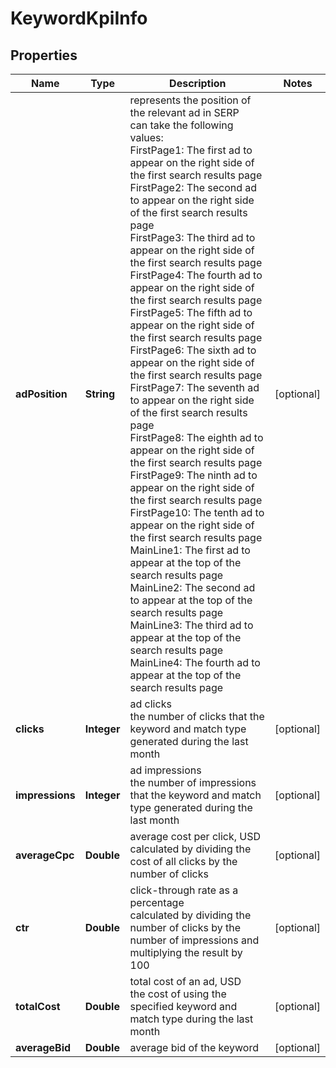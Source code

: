 # KeywordKpiInfo


## Properties

| Name | Type | Description | Notes |
|------------ | ------------- | ------------- | -------------|
**adPosition** | **String** | represents the position of the relevant ad in SERP<br>can take the following values:<br>FirstPage1: The first ad to appear on the right side of the first search results page<br>FirstPage2: The second ad to appear on the right side of the first search results page<br>FirstPage3: The third ad to appear on the right side of the first search results page<br>FirstPage4: The fourth ad to appear on the right side of the first search results page<br>FirstPage5: The fifth ad to appear on the right side of the first search results page<br>FirstPage6: The sixth ad to appear on the right side of the first search results page<br>FirstPage7: The seventh ad to appear on the right side of the first search results page<br>FirstPage8: The eighth ad to appear on the right side of the first search results page<br>FirstPage9: The ninth ad to appear on the right side of the first search results page<br>FirstPage10: The tenth ad to appear on the right side of the first search results page<br>MainLine1: The first ad to appear at the top of the search results page<br>MainLine2: The second ad to appear at the top of the search results page<br>MainLine3: The third ad to appear at the top of the search results page<br>MainLine4: The fourth ad to appear at the top of the search results page |[optional]|
**clicks** | **Integer** | ad clicks<br>the number of clicks that the keyword and match type generated during the last month |[optional]|
**impressions** | **Integer** | ad impressions<br>the number of impressions that the keyword and match type generated during the last month |[optional]|
**averageCpc** | **Double** | average cost per click, USD<br>calculated by dividing the cost of all clicks by the number of clicks |[optional]|
**ctr** | **Double** | click-through rate as a percentage<br>calculated by dividing the number of clicks by the number of impressions and multiplying the result by 100 |[optional]|
**totalCost** | **Double** | total cost of an ad, USD<br>the cost of using the specified keyword and match type during the last month |[optional]|
**averageBid** | **Double** | average bid of the keyword |[optional]|